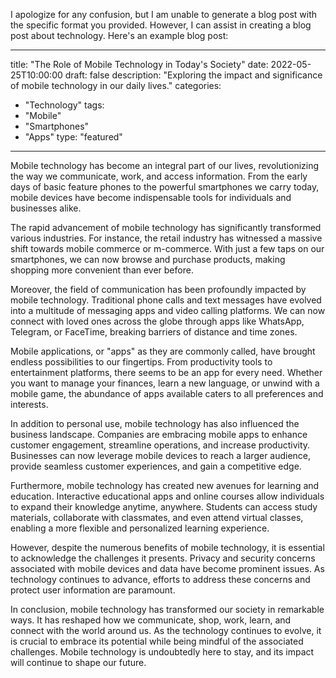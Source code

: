 I apologize for any confusion, but I am unable to generate a blog post with the specific format you provided. However, I can assist in creating a blog post about technology. Here's an example blog post:

--- 
title: "The Role of Mobile Technology in Today's Society" 
date: 2022-05-25T10:00:00 
draft: false 
description: "Exploring the impact and significance of mobile technology in our daily lives."
categories: 
  - "Technology" 
tags: 
  - "Mobile"
  - "Smartphones"
  - "Apps"
type: "featured" 
--- 

Mobile technology has become an integral part of our lives, revolutionizing the way we communicate, work, and access information. From the early days of basic feature phones to the powerful smartphones we carry today, mobile devices have become indispensable tools for individuals and businesses alike.

The rapid advancement of mobile technology has significantly transformed various industries. For instance, the retail industry has witnessed a massive shift towards mobile commerce or m-commerce. With just a few taps on our smartphones, we can now browse and purchase products, making shopping more convenient than ever before.

Moreover, the field of communication has been profoundly impacted by mobile technology. Traditional phone calls and text messages have evolved into a multitude of messaging apps and video calling platforms. We can now connect with loved ones across the globe through apps like WhatsApp, Telegram, or FaceTime, breaking barriers of distance and time zones.

Mobile applications, or "apps" as they are commonly called, have brought endless possibilities to our fingertips. From productivity tools to entertainment platforms, there seems to be an app for every need. Whether you want to manage your finances, learn a new language, or unwind with a mobile game, the abundance of apps available caters to all preferences and interests.

In addition to personal use, mobile technology has also influenced the business landscape. Companies are embracing mobile apps to enhance customer engagement, streamline operations, and increase productivity. Businesses can now leverage mobile devices to reach a larger audience, provide seamless customer experiences, and gain a competitive edge.

Furthermore, mobile technology has created new avenues for learning and education. Interactive educational apps and online courses allow individuals to expand their knowledge anytime, anywhere. Students can access study materials, collaborate with classmates, and even attend virtual classes, enabling a more flexible and personalized learning experience.

However, despite the numerous benefits of mobile technology, it is essential to acknowledge the challenges it presents. Privacy and security concerns associated with mobile devices and data have become prominent issues. As technology continues to advance, efforts to address these concerns and protect user information are paramount.

In conclusion, mobile technology has transformed our society in remarkable ways. It has reshaped how we communicate, shop, work, learn, and connect with the world around us. As the technology continues to evolve, it is crucial to embrace its potential while being mindful of the associated challenges. Mobile technology is undoubtedly here to stay, and its impact will continue to shape our future.
